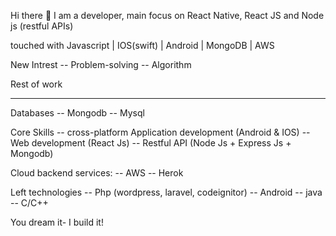Hi there 👋
I am a developer, main focus on React Native, React JS and Node js (restful APIs)

touched with
Javascript | IOS(swift) | Android | MongoDB | AWS

New Intrest
-- Problem-solving
-- Algorithm

Rest of work
_____________
Databases
-- Mongodb
-- Mysql

Core Skills
-- cross-platform Application development (Android & IOS)
-- Web development (React Js)
-- Restful API (Node Js + Express Js + Mongodb)

Cloud backend services:
-- AWS
-- Herok

Left technologies
-- Php (wordpress, laravel, codeignitor)
-- Android
-- java
-- C/C++

You dream it- I build it!


          
